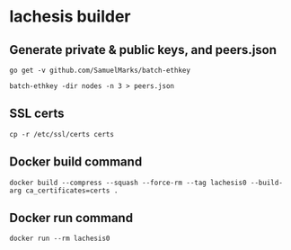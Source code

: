 lachesis builder
================

## Generate private & public keys, and peers.json

    go get -v github.com/SamuelMarks/batch-ethkey

    batch-ethkey -dir nodes -n 3 > peers.json

## SSL certs

    cp -r /etc/ssl/certs certs

## Docker build command

    docker build --compress --squash --force-rm --tag lachesis0 --build-arg ca_certificates=certs .

## Docker run command

    docker run --rm lachesis0
